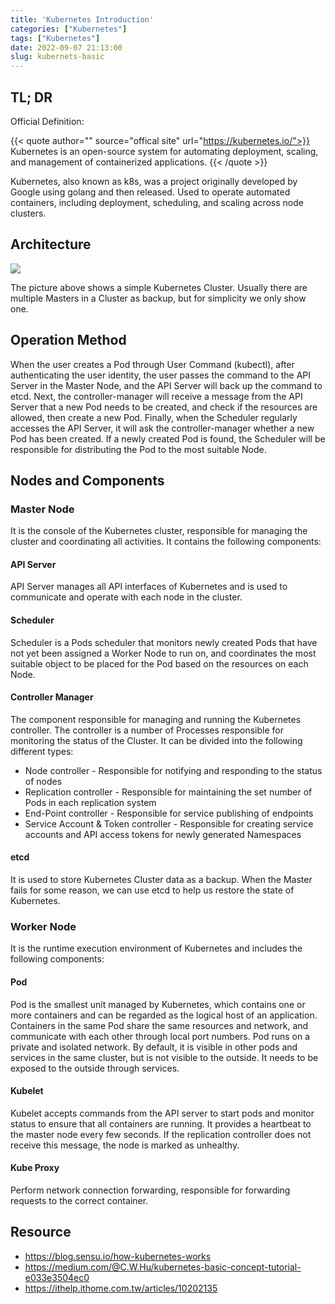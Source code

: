 ```yaml
---
title: 'Kubernetes Introduction'
categories: ["Kubernetes"]
tags: ["Kubernetes"]
date: 2022-09-07 21:13:00
slug: kubernets-basic
---
```

## TL; DR
Official Definition:

{{< quote author="" source="offical site" url="https://kubernetes.io/">}}
Kubernetes is an open-source system for automating deployment, scaling, and management of containerized applications.
{{< /quote >}}

<!--more-->
Kubernetes, also known as k8s, was a project originally developed by Google using golang and then released. Used to operate automated containers, including deployment, scheduling, and scaling across node clusters.

## Architecture

![](https://imgur.com/0Innvot.png)

The picture above shows a simple Kubernetes Cluster. Usually there are multiple Masters in a Cluster as backup, but for simplicity we only show one.

## Operation Method
When the user creates a Pod through User Command (kubectl), after authenticating the user identity, the user passes the command to the API Server in the Master Node, and the API Server will back up the command to etcd. Next, the controller-manager will receive a message from the API Server that a new Pod needs to be created, and check if the resources are allowed, then create a new Pod. Finally, when the Scheduler regularly accesses the API Server, it will ask the controller-manager whether a new Pod has been created. If a newly created Pod is found, the Scheduler will be responsible for distributing the Pod to the most suitable Node.

## Nodes and Components
### Master Node
It is the console of the Kubernetes cluster, responsible for managing the cluster and coordinating all activities. It contains the following components:
#### API Server
API Server manages all API interfaces of Kubernetes and is used to communicate and operate with each node in the cluster.
#### Scheduler
Scheduler is a Pods scheduler that monitors newly created Pods that have not yet been assigned a Worker Node to run on, and coordinates the most suitable object to be placed for the Pod based on the resources on each Node.
#### Controller Manager
The component responsible for managing and running the Kubernetes controller. The controller is a number of Processes responsible for monitoring the status of the Cluster. It can be divided into the following different types:
- Node controller - Responsible for notifying and responding to the status of nodes
- Replication controller - Responsible for maintaining the set number of Pods in each replication system
- End-Point controller - Responsible for service publishing of endpoints
- Service Account & Token controller - Responsible for creating service accounts and API access tokens for newly generated Namespaces
#### etcd
It is used to store Kubernetes Cluster data as a backup. When the Master fails for some reason, we can use etcd to help us restore the state of Kubernetes.


### Worker Node
It is the runtime execution environment of Kubernetes and includes the following components:
#### Pod
Pod is the smallest unit managed by Kubernetes, which contains one or more containers and can be regarded as the logical host of an application. Containers in the same Pod share the same resources and network, and communicate with each other through local port numbers. Pod runs on a private and isolated network. By default, it is visible in other pods and services in the same cluster, but is not visible to the outside. It needs to be exposed to the outside through services.
#### Kubelet
Kubelet accepts commands from the API server to start pods and monitor status to ensure that all containers are running. It provides a heartbeat to the master node every few seconds. If the replication controller does not receive this message, the node is marked as unhealthy.
#### Kube Proxy
Perform network connection forwarding, responsible for forwarding requests to the correct container.


## Resource
- https://blog.sensu.io/how-kubernetes-works
- https://medium.com/@C.W.Hu/kubernetes-basic-concept-tutorial-e033e3504ec0
- https://ithelp.ithome.com.tw/articles/10202135